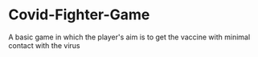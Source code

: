 # Covid-Fighter-Game
A basic game in which the player's aim is to get the vaccine with minimal contact with the virus
